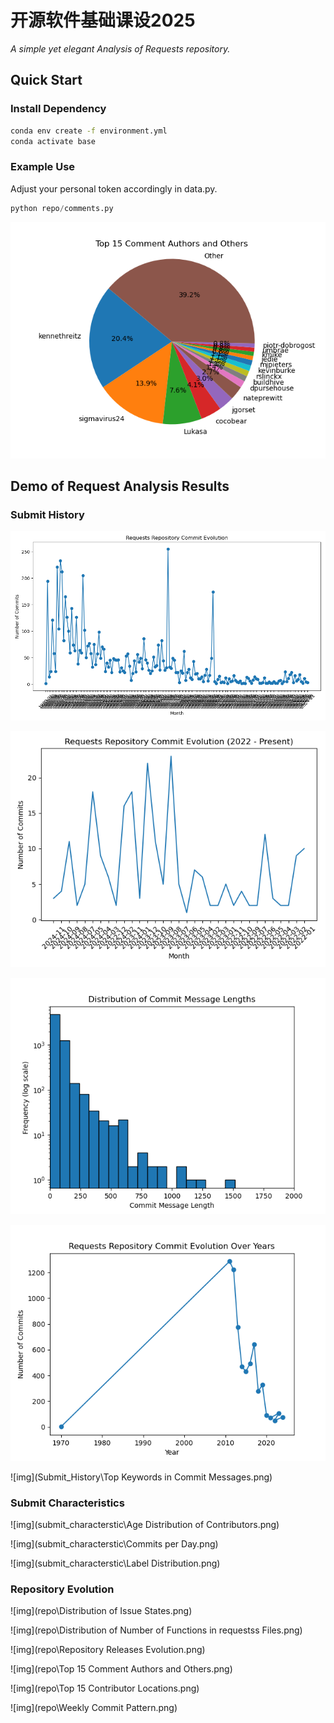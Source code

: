 # 开源软件基础课设2025

*A simple yet elegant Analysis of Requests repository.*

## Quick Start

### Install Dependency

```bash
conda env create -f environment.yml
conda activate base
```

### Example Use

Adjust your personal token accordingly in data.py.

```python
python repo/comments.py
```

![img](repo/Top_15_Comment_Authors_and_Others.png)

## Demo of Request Analysis Results

### Submit History

![img](Submit_History/commit_evolution.png)

![img](Submit_History/commit_evolution_since2022.png)

![img](Submit_History/length_of_Commit_Messages.png)

![img](Submit_History\Requests_Repository_Commit_Evolution_Over_Years.png)

![img](Submit_History\Top Keywords in Commit Messages.png)

### Submit Characteristics

![img](submit_characterstic\Age Distribution of Contributors.png)

![img](submit_characterstic\Commits per Day.png)

![img](submit_characterstic\Label Distribution.png)

### Repository Evolution

![img](repo\Distribution of Issue States.png)

![img](repo\Distribution of Number of Functions in requestss Files.png)

![img](repo\Repository Releases Evolution.png)

![img](repo\Top 15 Comment Authors and Others.png)

![img](repo\Top 15 Contributor Locations.png)

![img](repo\Weekly Commit Pattern.png)

